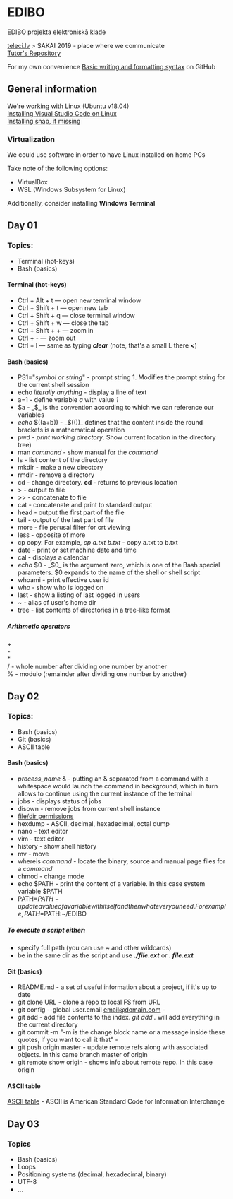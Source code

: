 # EDIBO
EDIBO projekta elektroniskā klade

[teleci.lv](http://teleci.lv/) > SAKAI 2019 - place where we communicate  
[Tutor's Repository](https://github.com/tatusmatrix/EDIBO)  

For my own convenience [Basic writing and formatting syntax](https://docs.github.com/en/github/writing-on-github/basic-writing-and-formatting-syntax) on GitHub  

## General information
We're working with Linux (Ubuntu v18.04)  
[Installing Visual Studio Code on Linux](https://code.visualstudio.com/docs/setup/linux)  
[Installing snap, if missing](https://snapcraft.io/docs/installing-snap-on-ubuntu)  

### Virtualization
We could use software in order to have Linux installed on home PCs  

Take note of the following options:  
- VirtualBox
- WSL (Windows Subsystem for Linux)

Additionally, consider installing **Windows Terminal**

## Day 01
### Topics:
- Terminal (hot-keys)
- Bash (basics)

#### Terminal (hot-keys)
- Ctrl + Alt + t    — open new terminal window
- Ctrl + Shift + t  — open new tab
- Ctrl + Shift + q  — close terminal window
- Ctrl + Shift + w  — close the tab
- Ctrl + Shift + +  — zoom in
- Ctrl + -          — zoom out
- Ctrl + l          — same as typing ***clear*** (note, that's a small L there **<**)

#### Bash (basics)
- PS1="_symbol or string_" - prompt string 1. Modifies the prompt string for the current shell session
- echo _literally anything_ - display a line of text
- a=1 - define variable _a_ with value _1_
- $a - _$_ is the convention according to which we can reference our variables
- _echo_ $((a+b)) - _$(())_ defines that the content inside the round brackets is a mathematical operation
- pwd - _print working directory_. Show current location in the directory tree)
- man _command_ - show manual for the _command_
- ls - list content of the directory
- mkdir - make a new directory
- rmdir - remove a directory
- cd - change directory. **cd -** returns to previous location
- \> - output to file
- \>> - concatenate to file
- cat - concatenate and print to standard output
- head - output the first part of the file
- tail - output of the last part of file
- more - file perusal filter for crt viewing
- less - opposite of more
- cp copy. For example, _cp a.txt b.txt_ - copy a.txt to b.txt
- date - print or set machine date and time
- cal - displays a calendar
- _echo_ $0 - _$0_ is the argument zero, which is one of the Bash special parameters. $0 expands to the name of the shell or shell script
- whoami - print effective user id
- who - show who is logged on
- last - show a listing of last logged in users
- ~ - alias of user's home dir
- tree - list contents of directories in a tree-like format
##### Arithmetic operators
\+  
\-  
\*  
\/ - whole number after dividing one number by another  
\% - modulo (remainder after dividing one number by another)  

## Day 02
### Topics:
- Bash (basics)
- Git (basics)
- ASCII table

#### Bash (basics)
- _process_name_ & - putting an & separated from a command with a whitespace would launch the command in background, which in turn allows to continue using the current instance of the terminal
- jobs - displays status of jobs
- disown - remove jobs from current shell instance
- [file/dir permissions](https://www.tutorialspoint.com/unix/unix-file-permission.htm)
- hexdump - ASCII, decimal, hexadecimal, octal dump
- nano - text editor
- vim - text editor
- history - show shell history
- mv - move
- whereis _command_ - locate the binary, source and manual page files for a _command_
- chmod - change mode
- echo $PATH - print the content of a variable. In this case system variable $PATH
- PATH=$PATH - update a value of a variable with itself and then whatever you need. For example, PATH=$PATH:~/EDIBO
##### To execute a script either:
- specify full path (you can use ~ and other wildcards)
- be in the same dir as the script and use ***./file.ext*** or ***. file.ext***

#### Git (basics)
- README.md - a set of useful information about a project, if it's up to date 
- git clone URL - clone a repo to local FS from URL
- git config --global user.email email@domain.com - 
- git add - add file contents to the index. _git add ._ will add everything in the current directory
- git commit -m "-m is the change block name or a message inside these quotes, if you want to call it that" - 
- git push origin master - update remote refs along with associated objects. In this came branch master of origin
- git remote show origin - shows info about remote repo. In this case origin

#### ASCII table
[ASCII table](http://www.ecowin.org/ascii.htm) - ASCII is American Standard Code for Information Interchange

## Day 03
### Topics
- Bash (basics)
- Loops
- Positioning systems (decimal, hexadecimal, binary)
- UTF-8
- ...
